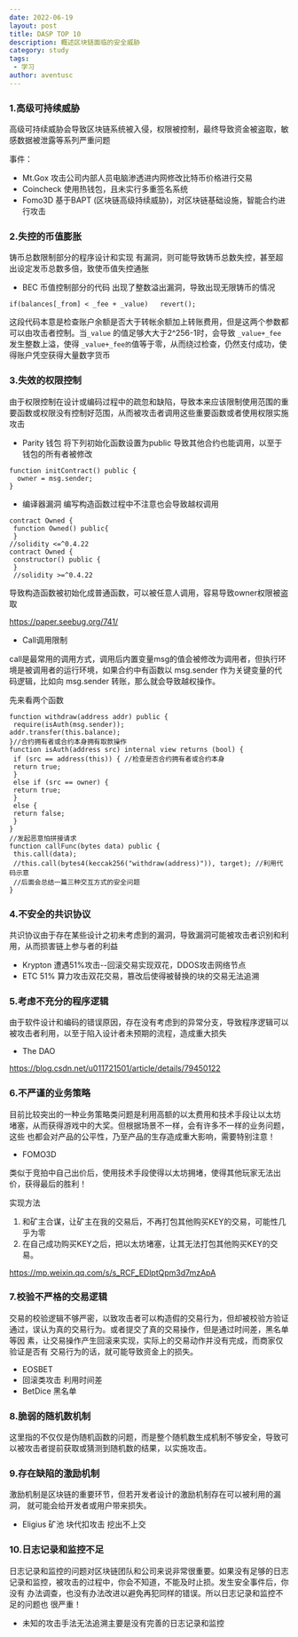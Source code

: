```yaml
---
date: 2022-06-19
layout: post
title: DASP TOP 10
description: 概述区块链面临的安全威胁
category: study
tags:
 - 学习
author: aventusc
---
```


### **1.高级可持续威胁**

高级可持续威胁会导致区块链系统被入侵，权限被控制，最终导致资金被盗取，敏感数据被泄露等系列严重问题

事件：

- Mt.Gox 攻击公司内部人员电脑渗透进内网修改比特币价格进行交易
- Coincheck 使用热钱包，且未实行多重签名系统
- Fomo3D 基于BAPT (区块链高级持续威胁)，对区块链基础设施，智能合约进行攻击

### **2.失控的币值膨胀**

铸币总数限制部分的程序设计和实现 有漏洞，则可能导致铸币总数失控，甚至超出设定发币总数多倍，致使币值失控通胀

- BEC 币值控制部分的代码 出现了整数溢出漏洞，导致出现无限铸币的情况

```
if(balances[_from] < _fee + _value)   revert();
```

这段代码本意是检查账户余额是否大于转帐余额加上转账费用，但是这两个参数都可以由攻击者控制。当`_value` 的值足够大大于2^256-1时，会导致 `_value+_fee`发生整数上溢，使得 `_value+_fee的`值等于零，从而绕过检查，仍然支付成功，使得账户凭空获得大量数字货币

### **3.失效的权限控制**

由于权限控制在设计或编码过程中的疏忽和缺陷，导致本来应该限制使用范围的重 要函数或权限没有控制好范围，从而被攻击者调用这些重要函数或者使用权限实施攻击

- Parity 钱包 将下列初始化函数设置为public 导致其他合约也能调用，以至于钱包的所有者被修改

```
function initContract() public {
  owner = msg.sender;
}
```

- 编译器漏洞	编写构造函数过程中不注意也会导致越权调用

```
contract Owned {
 function Owned() public{
 }
//solidity <=^0.4.22
contract Owned {
 constructor() public {
 }
 //solidity >=^0.4.22
```

导致构造函数被初始化成普通函数，可以被任意人调用，容易导致owner权限被盗取

https://paper.seebug.org/741/

- Call调用限制

call是最常用的调用方式，调用后内置变量msg的值会被修改为调用者，但执行环境是被调用者的运行环境，如果合约中有函数以 msg.sender 作为关键变量的代码逻辑，比如向 msg.sender 转账，那么就会导致越权操作。

先来看两个函数

```
function withdraw(address addr) public {
 require(isAuth(msg.sender));
addr.transfer(this.balance);
}//合约拥有者或合约本身拥有取款操作
function isAuth(address src) internal view returns (bool) {
 if (src == address(this)) { //检查是否合约拥有者或合约本身
 return true;
 }
 else if (src == owner) {
 return true;
 }
 else {
 return false;
 }
}
//发起恶意怕拼接请求
function callFunc(bytes data) public {
 this.call(data);
 //this.call(bytes4(keccak256("withdraw(address)")), target); //利用代码示意
 //后面会总结一篇三种交互方式的安全问题
}
```

### **4.不安全的共识协议**

共识协议由于存在某些设计之初未考虑到的漏洞，导致漏洞可能被攻击者识别和利 用，从而损害链上参与者的利益

- Krypton	遭遇51%攻击--回滚交易实现双花，DDOS攻击网络节点
- ETC 51% 算力攻击双花交易，篡改后使得被替换的块的交易无法追溯

### **5.考虑不充分的程序逻辑**

由于软件设计和编码的错误原因，存在没有考虑到的异常分支，导致程序逻辑可以 被攻击者利用，以至于陷入设计者未预期的流程，造成重大损失

- The DAO

https://blog.csdn.net/u011721501/article/details/79450122

### **6.不严谨的业务策略**

目前比较突出的一种业务策略类问题是利用高额的以太费用和技术手段让以太坊 堵塞，从而获得游戏中的大奖。但根据场景不一样，会有许多不一样的业务问题，这些 也都会对产品的公平性，乃至产品的生存造成重大影响，需要特别注意！

- FOMO3D

类似于竞拍中自己出价后，使用技术手段使得以太坊拥堵，使得其他玩家无法出价，获得最后的胜利！

实现方法

1. 和矿主合谋，让矿主在我的交易后，不再打包其他购买KEY的交易，可能性几乎为零
2. 在自己成功购买KEY之后，把以太坊堵塞，让其无法打包其他购买KEY的交易。

https://mp.weixin.qq.com/s/s_RCF_EDlptQpm3d7mzApA

### **7.校验不严格的交易逻辑**

交易的校验逻辑不够严密，以致攻击者可以构造假的交易行为，但却被校验方验证 通过，误认为真的交易行为。或者提交了真的交易操作，但是通过时间差，黑名单等因 素，让交易操作产生回滚来实现，实际上的交易动作并没有完成，而商家仅验证是否有 交易行为的话，就可能导致资金上的损失。

- EOSBET
- 回滚类攻击 利用时间差
- BetDice 黑名单

### **8.脆弱的随机数机制**

这里指的不仅仅是伪随机函数的问题，而是整个随机数生成机制不够安全，导致可 以被攻击者提前获取或猜测到随机数的结果，以实施攻击。

### **9.存在缺陷的激励机制**

激励机制是区块链的重要环节，但若开发者设计的激励机制存在可以被利用的漏洞， 就可能会给开发者或用户带来损失。

- Eligius 矿池 块代扣攻击 挖出不上交

### **10.日志记录和监控不足**

日志记录和监控的问题对区块链团队和公司来说非常很重要。如果没有足够的日志 记录和监控，被攻击的过程中，你会不知道，不能及时止损。发生安全事件后，你没有 办法调查，也没有办法改进以避免再犯同样的错误。所以日志记录和监控不足的问题也 很严重！

- 未知的攻击手法无法追溯主要是没有完善的日志记录和监控
